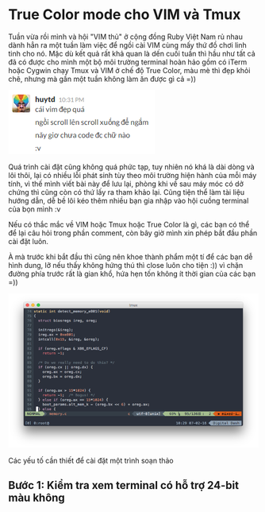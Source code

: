 # True Color mode cho VIM và Tmux

Tuần vừa rồi mình và hội "VIM thủ" ở cộng đồng Ruby Việt Nam rủ nhau dành hẳn ra một tuần làm việc để ngồi cài VIM cùng mấy thứ đồ chơi linh tinh cho nó. Mặc dù kết quả rất khả quan là dến cuối tuần thì hầu như tất cả đã có được cho mình một bộ môi trường terminal hoàn hảo gồm có iTerm hoặc Cygwin chạy Tmux và VIM ở chế độ True Color, màu mè thì đẹp khỏi chê, nhưng mà gần một tuần không làm ăn được gì cả =))

![](./img/huycuongvim.png)

Quá trình cài đặt cũng không quá phức tạp, tuy nhiên nó khá là dài dòng và lôi thôi, lại có nhiều lỗi phát sinh tùy theo môi trường hiện hành của mỗi máy tính, vì thế mình viết bài này để lưu lại, phòng khi về sau máy móc có dở chứng thì cũng còn có thứ lấy ra tham khảo lại. Cũng tiện thể làm tài liệu hướng dẫn, dễ bề lôi kéo thêm nhiều bạn gia nhập vào hội cuồng terminal của bọn mình :v  

Nếu có thắc mắc về VIM hoặc Tmux hoặc True Color là gì, các bạn có thể để lại câu hỏi trong phần comment, còn bây giờ mình xin phép bắt đầu phần cài đặt luôn.

À mà trước khi bắt đầu thì cũng nên khoe thành phẩm một tí để các bạn dễ hình dung, lỡ nếu thấy không hứng thú thì close luôn cho tiện :)) vì chặn đường phía trước rất là gian khổ, hứa hẹn tốn không ít thời gian của các bạn =))

![](./img/vimtmux.png)

Các yếu tố cần thiết để cài đặt một trình soạn thảo 

## Bước 1: Kiểm tra xem terminal có hỗ trợ 24-bit màu không


